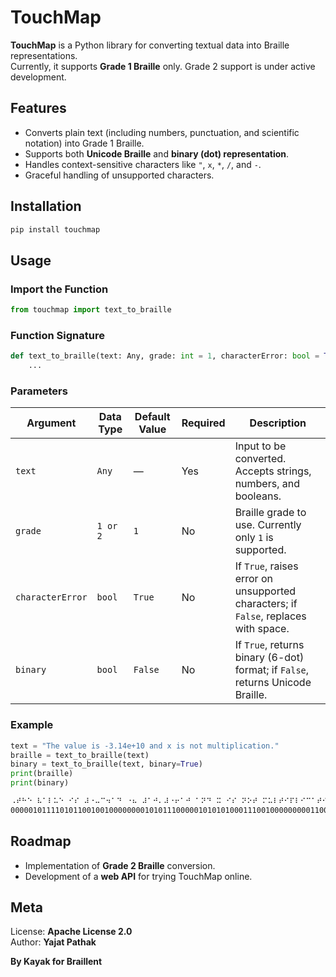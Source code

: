 # TouchMap

**TouchMap** is a Python library for converting textual data into Braille representations.  
Currently, it supports **Grade 1 Braille** only. Grade 2 support is under active development.

## Features

- Converts plain text (including numbers, punctuation, and scientific notation) into Grade 1 Braille.
- Supports both **Unicode Braille** and **binary (dot) representation**.
- Handles context-sensitive characters like `"`, `x`, `*`, `/`, and `-`.
- Graceful handling of unsupported characters.

## Installation

```bash
pip install touchmap
```

## Usage

### Import the Function

```python
from touchmap import text_to_braille
```

### Function Signature

```python
def text_to_braille(text: Any, grade: int = 1, characterError: bool = True, binary: bool = False) -> str:
    ...
```

### Parameters

| Argument         | Data Type | Default Value | Required | Description                                                                         |
| ---------------- | --------- | ------------- | -------- | ----------------------------------------------------------------------------------- |
| `text`           | `Any`     | —             | Yes      | Input to be converted. Accepts strings, numbers, and booleans.                      |
| `grade`          | `1 or 2`  | `1`           | No       | Braille grade to use. Currently only `1` is supported.                              |
| `characterError` | `bool`    | `True`        | No       | If `True`, raises error on unsupported characters; if `False`, replaces with space. |
| `binary`         | `bool`    | `False`       | No       | If `True`, returns binary (6-dot) format; if `False`, returns Unicode Braille.      |

### Example

```python
text = "The value is -3.14e+10 and x is not multiplication."
braille = text_to_braille(text)
binary = text_to_braille(text, binary=True)
print(braille)
print(binary)
```

```bash
⠠⠞⠓⠑ ⠧⠁⠇⠥⠑ ⠊⠎ ⠼⠐⠤⠉⠲⠁⠙ ⠐⠦ ⠼⠁⠚⠄⠼⠐⠖⠁⠚ ⠁⠝⠙ ⠭ ⠊⠎ ⠝⠕⠞ ⠍⠥⠇⠞⠊⠏⠇⠊⠉⠁⠞⠊⠕⠝⠲
000001011110101100100100000000101011100000101010100011100100000000011000011010000000010111010000001001110000001110100000110100000000010000110110000000010111100000010110000100010111010000101110100000010110000000100000110110110100000000110011000000011000011010000000110110100110011110000000110010100011101010011110011000111010101010011000110000100000011110011000100110110110001110
```

## Roadmap

- Implementation of **Grade 2 Braille** conversion.
- Development of a **web API** for trying TouchMap online.

## Meta

License: **Apache License 2.0**  
Author: **Yajat Pathak**

**By Kayak for Braillent**
